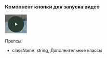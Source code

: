 ### Комопнент кнопки для запуска видео
![screen](./screen.jpg?raw=true "Скриншот компонента кнопки кнопки для запуска видео")

Пропсы:
- className: string, Дополнительные классы
